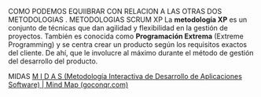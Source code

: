 COMO PODEMOS EQUIIBRAR CON RELACION A LAS OTRAS DOS METODOLOGIAS .
 METODOLOGIAS 
 SCRUM
 XP
 La **metodología XP** es un conjunto de técnicas que dan agilidad y flexibilidad en la gestión de proyectos. También es conocida como **Programación Extrema** (Extreme Programming) y se centra crear un producto según los requisitos exactos del cliente. De ahí, que le involucre al máximo durante el método de gestión del desarrollo del producto.

 MIDAS
 [M I D A S (Metodología Interactiva de Desarrollo de Aplicaciones Software) | Mind Map (goconqr.com)](https://www.goconqr.com/mapamental/6610368/m-i-d-a-s-metodologia-interactiva-de-desarrollo-de-aplicaciones-software)
